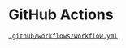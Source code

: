 # GitHub Actions

[`.github/workflows/workflow.yml`](https://github.com/caltechlibrary/libguine/blob/main/.github/workflows/workflow.yml)

